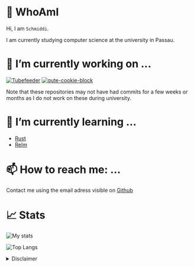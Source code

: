
<!--
**Schmiddiii/Schmiddiii** is a ✨ _special_ ✨ repository because its `README.md` (this file) appears on your GitHub profile.

Here are some ideas to get you started:

- 👯 I’m looking to collaborate on ...
- 🤔 I’m looking for help with ...
- 💬 Ask me about ...
- 😄 Pronouns: ...
- ⚡ Fun fact: ...
-->

# :bust_in_silhouette: WhoAmI

Hi, I am `Schmiddi`.

I am currently studying computer science at the university in Passau.

# 🔭 I’m currently working on ...

[![Tubefeeder](https://github-readme-stats.vercel.app/api/pin/?username=schmiddiii&repo=Tubefeeder&theme=calm)](https://github.com/schmiddiii/Tubefeeder)
[![qute-cookie-block](https://github-readme-stats.vercel.app/api/pin/?username=schmiddiii&repo=qute-cookie-block&theme=calm)](https://github.com/schmiddiii/qute-cookie-block)


Note that these repositories may not have had commits for a few weeks or months as I do not work on these during university. 

# 🌱 I’m currently learning ...

- [Rust](https://www.rust-lang.org/)
- [Relm](https://github.com/antoyo/relm)

# 📫 How to reach me: ...
Contact me using the email adress visible on [Github](https://github.com/Schmiddiii)

# :chart_with_upwards_trend: Stats
![My stats](https://github-readme-stats.vercel.app/api?username=schmiddiii&show_icons=true&include_all_commits=true&theme=calm)

![Top Langs](https://github-readme-stats.vercel.app/api/top-langs/?username=schmiddiii&layout=compact&theme=calm)

<details><summary>Disclaimer</summary>
All those beautiful stats and repository images have been generated by 

[![Readme Card](https://github-readme-stats.vercel.app/api/pin/?username=anuraghazra&repo=github-readme-stats&show_owner=true&theme=calm)](https://github.com/anuraghazra/github-readme-stats)
</details>
